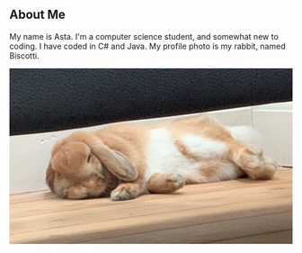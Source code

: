 ## About Me

My name is Asta. I'm a computer science student, and somewhat new to coding. I have coded in C# and Java.
My profile photo is my rabbit, named Biscotti.

![Biscotti(2).jpg](https://github.com/AsHuOvSo/AsHuOvSo.github.io/blob/master/Biscotti%20(2).JPG)
